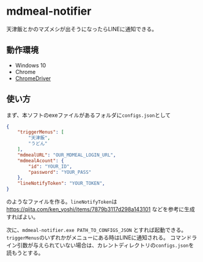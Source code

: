 # mdmeal-notifier
天津飯とかのマズメシが出そうになったらLINEに通知できる。

## 動作環境
- Windows 10
- Chrome
- [ChromeDriver](https://chromedriver.chromium.org/)

## 使い方
まず、本ソフトのexeファイルがあるフォルダに`configs.json`として
``` json
{
	"triggerMenus": [
		"天津飯",
		"うどん"
	],
	"mdmealURL": "OUR_MDMEAL_LOGIN_URL",
	"mdmealAcount": {
		"id": "YOUR_ID",
		"password": "YOUR_PASS"
	},
	"lineNotifyToken": "YOUR_TOKEN",
}
```
のようなファイルを作る。`lineNotifyToken`は https://qiita.com/ken_yoshi/items/7879b3117d298a143101 などを参考に生成すればよい。

次に、`mdmeal-notifier.exe PATH_TO_CONFIGS_JSON` とすれば起動できる。`triggerMenus`のいずれかがメニューにある時はLINEに通知される。
コマンドライン引数が与えられていない場合は、カレントディレクトリの`configs.json`を読もうとする。

